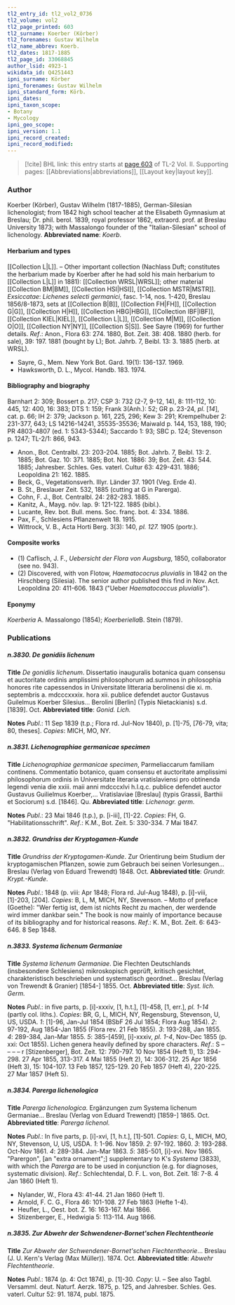```yaml
---
tl2_entry_id: tl2_vol2_0736
tl2_volume: vol2
tl2_page_printed: 603
tl2_surname: Koerber (Körber)
tl2_forenames: Gustav Wilhelm
tl2_name_abbrev: Koerb.
tl2_dates: 1817-1885
tl2_page_id: 33068845
author_lsid: 4923-1
wikidata_id: Q4251443
ipni_surname: Körber
ipni_forenames: Gustav Wilhelm
ipni_standard_form: Körb.
ipni_dates: 
ipni_taxon_scope: 
- Botany
- Mycology
ipni_geo_scope: 
ipni_version: 1.1
ipni_record_created: 
ipni_record_modified:
---
```



> [!cite] BHL link: this entry starts at [page 603](https://www.biodiversitylibrary.org/page/33068845) of TL-2 Vol. II.
> Supporting pages: [[Abbreviations|abbreviations]], [[Layout key|layout key]].

### Author

Koerber (Körber), Gustav Wilhelm (1817-1885), German-Silesian lichenologist; from 1842 high school teacher at the Elisabeth Gymnasium at Breslau; Dr. phil. berol. 1839, royal professor 1862, extraord. prof. at Breslau University 1873; with Massalongo founder of the "Italian-Silesian" school of lichenology. 
**Abbreviated name**: *Koerb.*

#### Herbarium and types

[[Collection L|L]]. – Other important collection (Nachlass Duft; constitutes the herbarium made by Koerber after he had sold his main herbarium to [[Collection L|L]] in 1881): [[Collection WRSL|WRSL]]; other material [[Collection BM|BM]], [[Collection HSI|HSI]], [[Collection MSTR|MSTR]].
*Exsiccatae*: *Lichenes selecti germanici*, fasc. 1-14, nos. 1-420, Breslau 1856/8-1873, sets at [[Collection B|B]], [[Collection FH|FH]], [[Collection G|G]], [[Collection H|H]], [[Collection HBG|HBG]], [[Collection IBF|IBF]], [[Collection KIEL|KIEL]], [[Collection L|L]], [[Collection M|M]], [[Collection O|O]], [[Collection NY|NY]], [[Collection S|S]]. See Sayre (1969) for further details.
*Ref*.: Anon., Flora 63: 274. 1880, Bot. Zeit. 38: 408. 1880 (herb. for sale), 39: 197. 1881 (bought by L); Bot. Jahrb. 7, Beibl. 13: 3. 1885 (herb. at WRSL).
- Sayre, G., Mem. New York Bot. Gard. 19(1): 136-137. 1969.
- Hawksworth, D. L., Mycol. Handb. 183. 1974.

#### Bibliography and biography

Barnhart 2: 309; Bossert p. 217; CSP 3: 732 (2-7, 9-12, 14), 8: 111-112, 10: 445, 12: 400, 16: 383; DTS 1: 159; Frank 3(Anh.): 52; GR p. 23-24, *pl*. \[*14*\], cat. p. 66; IH 2: 379; Jackson p. 161, 225, 296; Kew 3: 291; Krempelhuber 2: 231-377, 643; LS 14216-14241, 35535-35536; Maiwald p. 144, 153, 188, 190; PR 4803-4807 (ed. 1: 5343-5344); Saccardo 1: 93; SBC p. 124; Stevenson p. 1247; TL-2/1: 866, 943.
- Anon., Bot. Centralbl. 23: 203-204. 1885; Bot. Jahrb. 7, Beibl. 13: 2. 1885; Bot. Gaz. 10: 371. 1885; Bot. Not. 1886: 39; Bot. Zeit. 43: 544. 1885; Jahresber. Schles. Ges. vaterl. Cultur 63: 429-431. 1886; Leopoldina 21: 162. 1885.
- Beck, G., Vegetationsverh. Illyr. Länder 37. 1901 (Veg. Erde 4).
- B. St., Breslauer Zeit. 532, 1885 (cutting at G in Parerga).
- Cohn, F. J., Bot. Centralbl. 24: 282-283. 1885.
- Kanitz, A., Mayg. növ. lap. 9: 121-122. 1885 (bibl.).
- Lucante, Rev. bot. Bull. mens. Soc. franç. bot. 4: 334. 1886.
- Pax, F., Schlesiens Pflanzenwelt 18. 1915.
- Wittrock, V. B., Acta Horti Berg. 3(3): 140, *pl. 127.* 1905 (portr.).

#### Composite works

- (1) Caflisch, J. F., *Uebersicht der Flora von Augsburg*, 1850, collaborator (see no. 943).
- (2) Discovered, with von Flotow, *Haematococrus pluvialis* in 1842 on the Hirschberg (Silesia). The senior author published this find in Nov. Act. Leopoldina 20: 411-606. 1843 ("Ueber *Haematococcus pluvialis*").

#### Eponymy

*Koerberia* A. Massalongo (1854); *Koerberiella*B. Stein (1879).

### Publications

##### n.3830. De gonidiis lichenum

**Title**
*De gonidiis lichenum*. Dissertatio inauguralis botanica quam consensu et auctoritate ordinis amplissimi philosophorum ad.summos in philosophia honores rite capessendos in Universitate litteraria berolinensi die xi. m. septembris a. mdcccxxxix. hora xii. publice defendet auctor Gustavus Guilelmus Koerber Silesius... Berolini \[Berlin\] (Typis Nietackianis) s.d. \[1839\]. Oct.
**Abbreviated title**: *Gonid. Lich.*

**Notes**
*Publ*.: 11 Sep 1839 (t.p.; Flora rd. Jul-Nov 1840), p. \[1\]-75, \[76-79, vita; 80, theses\]. *Copies*: MICH, MO, NY.

##### n.3831. Lichenographiae germanicae specimen

**Title**
*Lichenographiae germanicae specimen*, Parmeliaccarum familiam continens. Commentatio botanico, quam consensu et auctoritate amplissimi philosophorum ordinis in Universitate literaria vratislaviensi pro obtinenda legendi venia die xxiii. maii anni mdcccxlvi h.l.q.c. publice defendet auctor Gustavus Guilielmus Koerber,... Vratislaviae \[Breslau\] (typis Grassii, Barthii et Sociorum) s.d. \[1846\]. Qu.
**Abbreviated title**: *Lichenogr. germ.*

**Notes**
*Publ*.: 23 Mai 1846 (t.p.), p. \[i-iii\], \[1\]-22. *Copies*: FH, G. "Habilitationsschrift".
*Ref*.: K.M., Bot. Zeit. 5: 330-334. 7 Mai 1847.

##### n.3832. Grundriss der Kryptogamen-Kunde

**Title**
*Grundriss der Kryptogamen-Kunde*. Zur Orientirung beim Studium der kryptogamischen Pflanzen, sowie zum Gebrauch bei seinen Vorlesungen... Breslau (Verlag von Eduard Trewendt) 1848. Oct.
**Abbreviated title**: *Grundr. Krypt.-Kunde*.

**Notes**
*Publ*.: 1848 (p. viii: Apr 1848; Flora rd. Jul-Aug 1848), p. \[i\]-viii, \[1\]-203, \[204\]. *Copies*: B, L, M, MICH, NY, Stevenson. – Motto of preface (Goethe): "Wer fertig ist, dem ist nichts Recht zu machen, der werdende wird immer dankbar sein." The book is now mainly of importance because of its bibliography and for historical reasons.
*Ref*.: K. M., Bot. Zeit. 6: 643-646. 8 Sep 1848.

##### n.3833. Systema lichenum Germaniae

**Title**
*Systema lichenum Germaniae*. Die Flechten Deutschlands (insbesondere Schlesiens) mikroskopisch geprüft, kritisch gesichtet, charakteristisch beschrieben und systematisch geordnet... Breslau (Verlag von Trewendt & Granier) \[1854-\] 1855. Oct.
**Abbreviated title**: *Syst. lich. Germ.*

**Notes**
*Publ*.: in five parts, p. \[i\]-xxxiv, \[1, h.t.\], \[1\]-458, \[1, err.\], *pl. 1-14* (partly col. liths.). *Copies*: BR, G, L, MICH, NY, Regensburg, Stevenson, U, US, USDA.
*1*: \[1\]-96, Jan-Jul 1854 (BSbF 26 Jul 1854; Flora Aug 1854).
*2*: 97-192, Aug 1854-Jan 1855 (Flora rev. 21 Feb 1855).
*3*: 193-288, Jan 1855.
*4*: 289-384, Jan-Mar 1855.
*5*: 385-\[459\], \[i\]-xxxiv, *pl. 1-4*, Nov-Dec 1855 (p. xxi: Oct 1855).
Lichen genera heavily defined by spore characters.
*Ref*.: S – – – – r \[Stizenberger\], Bot. Zeit. 12: 790-797. 10 Nov 1854 (Heft 1), 13: 294-298. 27 Apr 1855, 313-317. 4 Mai 1855 (Heft 2), 14: 306-312. 25 Apr 1856 (Heft 3), 15: 104-107. 13 Feb 1857, 125-129. 20 Feb 1857 (Heft 4), 220-225. 27 Mar 1857 (Heft 5).

##### n.3834. Parerga lichenologica

**Title**
*Parerga lichenologica*. Ergänzungen zum Systema lichenum Germaniae... Breslau (Verlag von Eduard Trewendt) \[1859-\] 1865. Oct.
**Abbreviated title**: *Parerga lichenol.*

**Notes**
*Publ*.: In five parts, p. \[i\]-xvi, \[1, h.t.\], \[1\]-501. *Copies*: G, L, MICH, MO, NY, Stevenson, U, US, USDA.
*1*: 1-96. Nov 1859.
*2*: 97-192. 1860.
*3*: 193-288. Oct-Nov 1861.
*4*: 289-384. Jan-Mar 1863.
*5*: 385-501, \[i\]-xvi. Nov 1865.
"Parergon", \[an "extra ornament";\] supplementary to K's *Systema* (3833), with which the *Parerga* are to be used in conjunction (e.g. for diagnoses, systematic division).
*Ref*.: Schlechtendal, D. F. L. von, Bot. Zeit. 18: 7-8. 4 Jan 1860 (Heft 1).
- Nylander, W., Flora 43: 41-44. 21 Jan 1860 (Heft 1).
- Arnold, F. C. G., Flora 46: 101-108. 27 Feb 1863 (Hefte 1-4).
- Heufler, L., Oest. bot. Z. 16: 163-167. Mai 1866.
- Stizenberger, E., Hedwigia 5: 113-114. Aug 1866.

##### n.3835. Zur Abwehr der Schwendener-Bornet'schen Flechtentheorie

**Title**
*Zur Abwehr der Schwendener-Bornet'schen Flechtentheorie*... Breslau (J. U. Kern's Verlag (Max Müller)). 1874. Oct.
**Abbreviated title**: *Abwehr Flechtentheorie*.

**Notes**
*Publ*.: 1874 (p. 4: Oct 1874), p. \[1\]-30. *Copy*: U. – See also Tagbl. Versamml. deut. Naturf. Aerzk. 1875, p. 125, and Jahresber. Schles. Ges. vaterl. Cultur 52: 91. 1874, publ. 1875.

